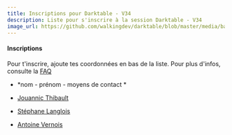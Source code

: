 ```yaml
---
title: Inscriptions pour Darktable - V34
description: Liste pour s'inscrire à la session Darktable - V34
image_url: https://github.com/walkingdev/darktable/blob/master/media/banner-inscription.png?raw=true
---
```


#### Inscriptions

Pour t'inscrire, ajoute tes coordonnées en bas de la liste.
Pour plus d'infos, consulte la [FAQ](http://walkingdev.fr/#walkingdev/darktable/blob/master/v-34/faq.md)

* *nom - prénom - moyens de contact *
* [Jouannic Thibault](mailto:thibault@jouannic.fr)

* [Stéphane Langlois](https://mamot.fr/@pntbr)

* [Antoine Vernois](https://twitter.com/avernois)
